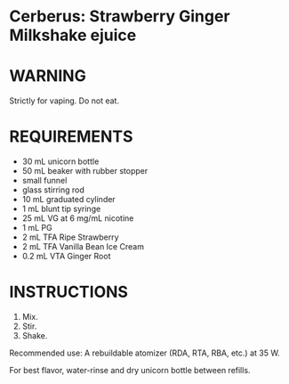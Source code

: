 # Cerberus: Strawberry Ginger Milkshake ejuice

# WARNING

Strictly for vaping. Do not eat.

# REQUIREMENTS

* 30 mL unicorn bottle
* 50 mL beaker with rubber stopper
* small funnel
* glass stirring rod
* 10 mL graduated cylinder
* 1 mL blunt tip syringe
* 25 mL VG at 6 mg/mL nicotine
* 1 mL PG
* 2 mL TFA Ripe Strawberry
* 2 mL TFA Vanilla Bean Ice Cream
* 0.2 mL VTA Ginger Root

# INSTRUCTIONS

1. Mix.
2. Stir.
3. Shake.

Recommended use: A rebuildable atomizer (RDA, RTA, RBA, etc.) at 35 W.

For best flavor, water-rinse and dry unicorn bottle between refills.
